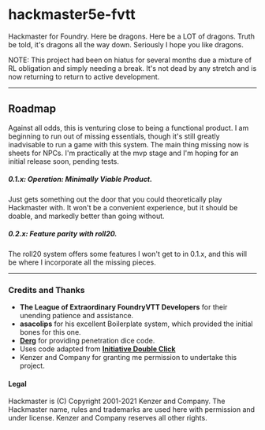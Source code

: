 # hackmaster5e-fvtt

Hackmaster for Foundry. Here be dragons. Here be a LOT of dragons. Truth be told, it's dragons all the way down. Seriously I hope you like dragons.

NOTE: This project had been on hiatus for several months due a mixture of RL obligation and simply needing a break. It's not dead by any stretch and is now returning to return to active development.

----
## Roadmap
Against all odds, this is venturing close to being a functional product. I am beginning to run out of missing essentials, though it's still greatly inadvisable to run a game with this system. The main thing missing now is sheets for NPCs. I'm practically at the mvp stage and I'm hoping for an initial release soon, pending tests.

##### 0.1.x:  Operation: Minimally Viable Product.
Just gets something out the door that you could theoretically play Hackmaster with. It won't be a convenient experience, but it should be doable, and markedly better than going without.

##### 0.2.x: Feature parity with roll20.
The roll20 system offers some features I won't get to in 0.1.x, and this will be where I incorporate all the missing pieces.

----
### Credits and Thanks
- **The League of Extraordinary FoundryVTT Developers** for their unending patience and assistance.
- **asacolips** for his excellent Boilerplate system, which provided the initial bones for this one.
- **[Derg](https://github.com/derg4)** for providing penetration dice code.
- Uses code adapted from **[Initiative Double Click](https://github.com/League-of-Foundry-Developers/fvtt-initiative-double-click)**
- Kenzer and Company for granting me permission to undertake this project.

#### Legal
Hackmaster is (C) Copyright 2001-2021 Kenzer and Company.  The Hackmaster name, rules and trademarks are used here with permission and under license.  Kenzer and Company reserves all other rights.
